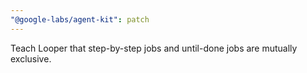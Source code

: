 ```yaml
---
"@google-labs/agent-kit": patch
---
```


Teach Looper that step-by-step jobs and until-done jobs are mutually exclusive.
